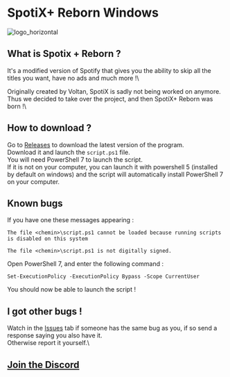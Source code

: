 # SpotiX+ Reborn Windows

![logo_horizontal](https://raw.githubusercontent.com/AgoyaSpotix/spotixplus-reborn-windows/refs/heads/main/assets/logo_horizontal.png)

## What is Spotix + Reborn ?
It's a modified version of Spotify that gives you the ability to skip all the titles you want, have no ads and much more !\

Originally created by Voltan, SpotiX is sadly not being worked on anymore.\
Thus we decided to take over the project, and then SpotiX+ Reborn was born !\

## How to download ?
Go to [Releases](https://github.com/DelofJ/spotixplus-windows/releases) to download the latest version of the program.\
Download it and launch the `script.ps1` file.\
You will need PowerShell 7 to launch the script.\
If it is not on your computer, you can launch it with powershell 5 (installed by default on windows) and the script will automatically install PowerShell 7 on your computer.

## Known bugs
If you have one these messages appearing :
```
The file <chemin>\script.ps1 cannot be loaded because running scripts is disabled on this system
```
```
The file <chemin>\script.ps1 is not digitally signed.
```
Open PowerShell 7, and enter the following command :
```
Set-ExecutionPolicy -ExecutionPolicy Bypass -Scope CurrentUser
```
You should now be able to launch the script !

## I got other bugs !
Watch in the [Issues](https://github.com/AgoyaSpotix/spotixplus-reborn/issues) tab if someone has the same bug as you, if so send a response saying you also have it.\
Otherwise report it yourself.\

## [Join the Discord](https://discord.gg/p3AAf7TUPv)
